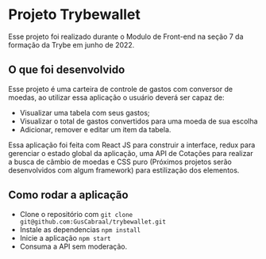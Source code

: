 # Projeto Trybewallet

Esse projeto foi realizado durante o Modulo de Front-end na seção 7 da formação da Trybe em junho de 2022.

## O que foi desenvolvido

Esse projeto é uma carteira de controle de gastos com conversor de moedas, ao utilizar essa aplicação o usuário deverá ser capaz de: 
- Visualizar uma tabela com seus gastos;
- Visualizar o total de gastos convertidos para uma moeda de sua escolha
- Adicionar, remover e editar um item da tabela.

Essa aplicação foi feita com React JS para construir a interface, redux para gerenciar o estado global da aplicação, uma API de Cotações para realizar a busca de câmbio de moedas e CSS puro (Próximos projetos serão desenvolvidos com algum framework) para estilização dos elementos.


## Como rodar a aplicação

- Clone o repositório com `git clone git@github.com:GusCabraal/trybewallet.git`
- Instale as dependencias `npm install`
- Inicie a aplicação `npm start` 
- Consuma a API sem moderação.
